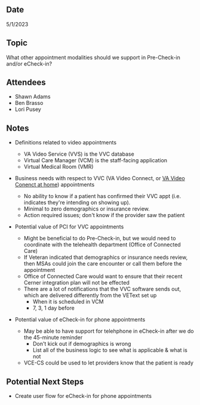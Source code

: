 ## Date
5/1/2023

## Topic
What other appointment modalities should we support in Pre-Check-in and/or eCheck-in?

## Attendees
- Shawn Adams
- Ben Brasso
- Lori Pusey

## Notes
- Definitions related to video appointments
    - VA Video Service (VVS) is the VVC database
    - Virtual Care Manager (VCM) is the staff-facing application
    - Virtual Medical Room (VMR)

- Business needs with respect to VVC (VA Video Connect, or [VA Video Conenct at home](https://www.figma.com/file/JpGM8LGBCqAlL8qh3DmFk8/Home-Page-Redesign?type=design&node-id=2173-58228&t=9nDPRHFRlKWXlhlq-0)) appointments
    - No ability to know if a patient has confirmed their VVC appt (i.e. indicates they're intending on showing up). 
    - Minimal to zero demographics or insurance review.
    - Action required issues; don't know if the provider saw the patient

- Potential value of PCI for VVC appointments
     - Might be beneficial to do Pre-Check-in, but we would need to coordinate with the telehealth department (Office of Connected Care)
     - If Veteran indicated that demographics or insurance needs review, then MSAs could join the care encounter or call them before the appointment 
     - Office of Connected Care would want to ensure that their recent Cerner integration plan will not be effected
     - There are a lot of notifications that the VVC software sends out, which are delivered differently from the VEText set up 
          - When it is scheduled in VCM
          - 7, 3, 1 day before

- Potential value of eCheck-in for phone appointments
     - May be able to have support for telehphone in eCheck-in after we do the 45-minute reminder
          - Don't kick out if demographics is wrong
          - List all of the business logic to see what is applicable & what is not
     - VCE-CS could be used to let providers know that the patient is ready 
     
## Potential Next Steps
- Create user flow for eCheck-in for phone appointments 
